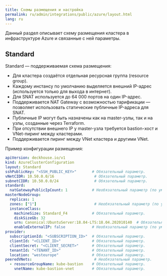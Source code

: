 ```yaml
---
title: Схемы размещения и настройка
permalink: ru/admin/integrations/public/azure/layout.html
lang: ru
---
```


Данный раздел описывает схему размещения кластера в инфраструктуре Azure и связанные с ней параметры.

## Standard

Standard — поддерживаемая схема размещения:

- Для кластера создаётся отдельная ресурсная группа (resource group).
- Каждому инстансу по умолчанию выделяется внешний IP-адрес (используется только для выхода в интернет).
- Для SNAT используется до 64 000 портов на один IP-адрес.
- Поддерживается NAT Gateway с возможностью тарификации — позволяет использовать статические публичные IP-адреса для SNAT.
- Публичные IP могут быть назначены как на master-узлы, так и на узлы, созданные через Terraform.
- При отсутствии внешнего IP у master-узла требуется bastion-хост и VNet-пиринг между кластерами.
- Поддерживается пиринг между VNet кластера и другими VNet.

Пример конфигурации размещения:

```yaml
apiVersion: deckhouse.io/v1
kind: AzureClusterConfiguration
layout: Standard
sshPublicKey: "<SSH_PUBLIC_KEY>"       # Обязательный параметр.
vNetCIDR: 10.50.0.0/16                  # Обязательный параметр.
subnetCIDR: 10.50.0.0/24                # Обязательный параметр.
standard:
  natGatewayPublicIpCount: 1           # Необязательный параметр (по умолчанию 0).
masterNodeGroup:
  replicas: 1
  zones: ["1"]                          # Необязательный параметр (по умолчанию ["1"]).
  instanceClass:
    machineSize: Standard_F4           # Обязательный параметр.
    diskSizeGb: 32
    urn: Canonical:UbuntuServer:18.04-LTS:18.04.202010140  # Обязательный параметр.
    enableExternalIP: false            # Необязательный параметр (по умолчанию true).
provider:
  subscriptionId: "<SUBSCRIPTION_ID>"  # Обязательный параметр.
  clientId: "<CLIENT_ID>"              # Обязательный параметр.
  clientSecret: "<CLIENT_SECRET>"      # Обязательный параметр.
  tenantId: "<TENANT_ID>"              # Обязательный параметр.
  location: "westeurope"               # Обязательный параметр.
peeredVNets:                            # Необязательный параметр.
  - resourceGroupName: kube-bastion    # Обязательный параметр.
    vnetName: kube-bastion-vnet        # Обязательный параметр.
```
